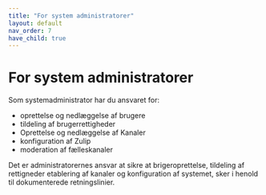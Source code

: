 ```yaml
---
title: "For system administratorer"
layout: default
nav_order: 7
have_child: true
---
```

# For system administratorer

Som systemadministrator har du ansvaret for:
- oprettelse og nedlæggelse af brugere
- tildeling af brugerrettigheder
- Oprettelse og nedlæggelse af Kanaler
- konfiguration af Zulip
- moderation af fælleskanaler

Det er administratorernes ansvar at sikre at brigeroprettelse, tildeling af rettigneder etablering af kanaler og konfiguration af systemet, sker i henold til dokumenterede retningslinier. 